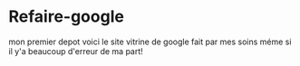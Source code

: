 # Refaire-google
mon premier depot
voici le site vitrine de google fait par mes soins méme si il y'a beaucoup d'erreur de ma part!
